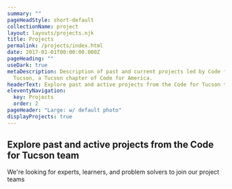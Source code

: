 ```yaml
---
summary: ""
pageHeadStyle: short-default
collectionName: project
layout: layouts/projects.njk
title: Projects
permalink: /projects/index.html
date: 2017-01-01T00:00:00.000Z
pageHeading: ""
useDark: true
metaDescription: Description of past and current projects led by Code for
  Tucson, a Tucson chapter of Code for America.
headerText: Explore past and active projects from the Code for Tucson team
eleventyNavigation:
  key: Projects
  order: 2
pageHeader: "Large: w/ default photo"
displayProjects: true
---
```

## Explore past and active projects from the Code for Tucson team

We're looking for experts, learners, and problem solvers to join our project teams